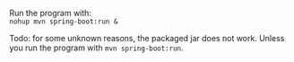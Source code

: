 Run the program with:  
`nohup mvn spring-boot:run &`


Todo: for some unknown reasons, the packaged jar does not work. Unless you run the program with `mvn spring-boot:run`.
